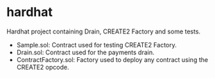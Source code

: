 # hardhat

Hardhat project containing Drain, CREATE2 Factory and some tests.

- Sample.sol: Contract used for testing CREATE2 Factory.
- Drain.sol: Contract used for the payments drain.
- ContractFactory.sol: Factory used to deploy any contract using the CREATE2 opcode.
